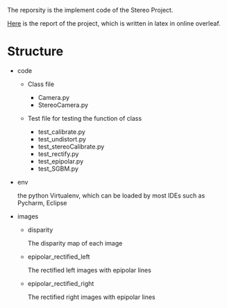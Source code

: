 The reporsity is the implement code of the Stereo Project. 

[Here](https://cn.overleaf.com/read/qhzdxpsksbcs) is the report of the project, which is written in latex in online overleaf.

# Structure
* code
    * Class file
        * Camera.py
        * StereoCamera.py
        
    * Test file for testing the function of class
        * test_calibrate.py
        * test_undistort.py
        * test_stereoCalibrate.py
        * test_rectify.py
        * test_epipolar.py
        * test_SGBM.py
    
* env

    the python Virtualenv, which can be loaded by most IDEs such as Pycharm, Eclipse

* images
    * disparity

        The disparity map of each image

    * epipolar_rectified_left

        The rectified left images with epipolar lines

    * epipolar_rectified_right

        The rectified right images with epipolar lines